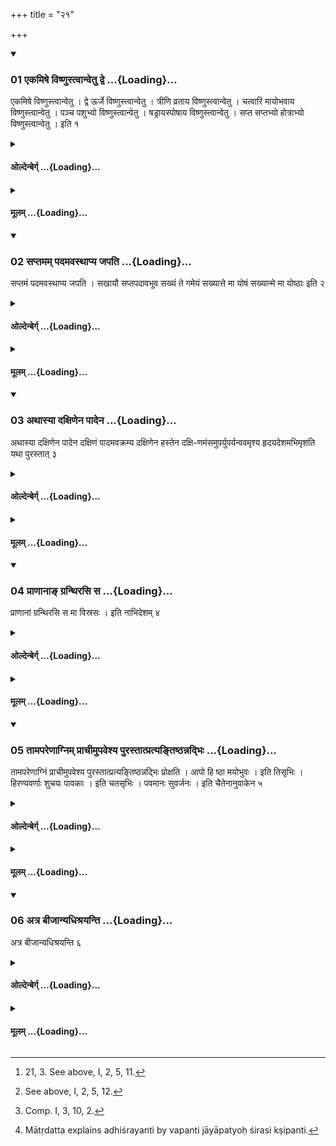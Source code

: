 +++
title = "२१"

+++

<div class="js_include" includetitle="true" newlevelforh1="3" unfilled url="/vedAH_yajuH/taittirIyam/sUtram/hiraNyakeshI/gRhyam/vishvAsa-prastutiH/1/21/01_ekamiShe_viShNustvAnvetu_dv.md">
<details open><summary><h3>01 एकमिषे विष्णुस्त्वान्वेतु द्वे ...{Loading}...</h3></summary>

एकमिषे विष्णुस्त्वान्वेतु । द्वे ऊर्जे विष्णुस्त्वान्वेतु । त्रीणि व्रताय विष्णुस्त्वान्वेतु । चत्वारि मायोभवाय विष्णुस्त्वान्वेतु । पञ्च पशुभ्यो विष्णुस्त्वान्वेतु । षड्रायस्पोषाय विष्णुस्त्वान्वेतु । सप्त सप्तभ्यो होत्राभ्यो विष्णुस्त्वान्वेतु । इति १
</details>
</div>
<div class="js_include collapsed" newlevelforh1="4" title="ओल्देन्बेर्ग्" unfilled url="/vedAH_yajuH/taittirIyam/sUtram/hiraNyakeshI/gRhyam/oldenberg/1/21/01_ekamiShe_viShNustvAnvetu_dv.md">
<details><summary><h4>ओल्देन्बेर्ग् ...{Loading}...</h4></summary>

1. (He makes her step forward, and goes with her himself), with (the Mantras), 'One (step) for sap, may Viṣṇu go after thee; two (steps) for juice, may Viṣṇu go after thee; three (steps) for vows, may Viṣṇu go after thee; four (steps) for comfort, may Viṣṇu go after thee; five (steps) for cattle, may Viṣṇu go after thee; six (steps) for the prospering of wealth, may Viṣṇu go after thee; seven (steps) for the sevenfold Hotṛṣip, may Viṣṇu go after thee.'

</details>
</div>
<div class="js_include collapsed" newlevelforh1="4" title="मूलम्" unfilled url="/vedAH_yajuH/taittirIyam/sUtram/hiraNyakeshI/gRhyam/mUlam/1/21/01_ekamiShe_viShNustvAnvetu_dv.md">
<details><summary><h4>मूलम् ...{Loading}...</h4></summary>

एकमिषे विष्णुस्त्वान्वेतु । द्वे ऊर्जे विष्णुस्त्वान्वेतु । त्रीणि व्रताय विष्णुस्त्वान्वेतु । चत्वारि मायोभवाय विष्णुस्त्वान्वेतु । पञ्च पशुभ्यो विष्णुस्त्वान्वेतु । षड्रायस्पोषाय विष्णुस्त्वान्वेतु । सप्त सप्तभ्यो होत्राभ्यो विष्णुस्त्वान्वेतु । इति १
</details>
</div>
<div class="js_include" includetitle="true" newlevelforh1="3" unfilled url="/vedAH_yajuH/taittirIyam/sUtram/hiraNyakeshI/gRhyam/vishvAsa-prastutiH/1/21/02_saptamam_padamavasthApya_ja.md">
<details open><summary><h3>02 सप्तमम् पदमवस्थाप्य जपति ...{Loading}...</h3></summary>

सप्तमं पदमवस्थाप्य जपति । सखायौ सप्तपदावभूव सख्यं ते गमेयं सख्यात्ते मा योषं सख्यान्मे मा योष्ठाः इति २
</details>
</div>
<div class="js_include collapsed" newlevelforh1="4" title="ओल्देन्बेर्ग्" unfilled url="/vedAH_yajuH/taittirIyam/sUtram/hiraNyakeshI/gRhyam/oldenberg/1/21/02_saptamam_padamavasthApya_ja.md">
<details><summary><h4>ओल्देन्बेर्ग् ...{Loading}...</h4></summary>

2. After the seventh step he makes her abide (in that position) and murmurs, 'With seven steps we have become friends. May I attain to friendship with thee. May I not be separated from thy friendship. Mayst thou not be separated from my friendship.'

</details>
</div>
<div class="js_include collapsed" newlevelforh1="4" title="मूलम्" unfilled url="/vedAH_yajuH/taittirIyam/sUtram/hiraNyakeshI/gRhyam/mUlam/1/21/02_saptamam_padamavasthApya_ja.md">
<details><summary><h4>मूलम् ...{Loading}...</h4></summary>

सप्तमं पदमवस्थाप्य जपति । सखायौ सप्तपदावभूव सख्यं ते गमेयं सख्यात्ते मा योषं सख्यान्मे मा योष्ठाः इति २
</details>
</div>
<div class="js_include" includetitle="true" newlevelforh1="3" unfilled url="/vedAH_yajuH/taittirIyam/sUtram/hiraNyakeshI/gRhyam/vishvAsa-prastutiH/1/21/03_athAsyA_daxiNena_pAdena.md">
<details open><summary><h3>03 अथास्या दक्षिणेन पादेन ...{Loading}...</h3></summary>

अथास्या दक्षिणेन पादेन दक्षिणं पादमवक्रम्य दक्षिणेन हस्तेन दक्षि-णमंसमुपर्युपर्यन्ववमृश्य हृदयदेशमभिमृशति यथा पुरस्तात् ३
</details>
</div>
<div class="js_include collapsed" newlevelforh1="4" title="ओल्देन्बेर्ग्" unfilled url="/vedAH_yajuH/taittirIyam/sUtram/hiraNyakeshI/gRhyam/oldenberg/1/21/03_athAsyA_daxiNena_pAdena.md">
<details><summary><h4>ओल्देन्बेर्ग् ...{Loading}...</h4></summary>

3. [^1]  He then puts his right foot on her right foot, moves his right hand down gradually over her right shoulder, and touches the place of her heart as above,


[^1]:  21, 3. See above, I, 2, 5, 11.

</details>
</div>
<div class="js_include collapsed" newlevelforh1="4" title="मूलम्" unfilled url="/vedAH_yajuH/taittirIyam/sUtram/hiraNyakeshI/gRhyam/mUlam/1/21/03_athAsyA_daxiNena_pAdena.md">
<details><summary><h4>मूलम् ...{Loading}...</h4></summary>

अथास्या दक्षिणेन पादेन दक्षिणं पादमवक्रम्य दक्षिणेन हस्तेन दक्षि-णमंसमुपर्युपर्यन्ववमृश्य हृदयदेशमभिमृशति यथा पुरस्तात् ३
</details>
</div>
<div class="js_include" includetitle="true" newlevelforh1="3" unfilled url="/vedAH_yajuH/taittirIyam/sUtram/hiraNyakeshI/gRhyam/vishvAsa-prastutiH/1/21/04_prANAnA~N_granthirasi_sa.md">
<details open><summary><h3>04 प्राणानाङ् ग्रन्थिरसि स ...{Loading}...</h3></summary>

प्राणानां ग्रन्थिरसि स मा विस्रसः । इति नाभिदेशम् ४
</details>
</div>
<div class="js_include collapsed" newlevelforh1="4" title="ओल्देन्बेर्ग्" unfilled url="/vedAH_yajuH/taittirIyam/sUtram/hiraNyakeshI/gRhyam/oldenberg/1/21/04_prANAnA~N_granthirasi_sa.md">
<details><summary><h4>ओल्देन्बेर्ग् ...{Loading}...</h4></summary>

4. [^2]  And the place of her navel with (the formula), 'Thou art the knot of all breath; do not loosen thyself.'


[^2]:  See above, I, 2, 5, 12.

</details>
</div>
<div class="js_include collapsed" newlevelforh1="4" title="मूलम्" unfilled url="/vedAH_yajuH/taittirIyam/sUtram/hiraNyakeshI/gRhyam/mUlam/1/21/04_prANAnA~N_granthirasi_sa.md">
<details><summary><h4>मूलम् ...{Loading}...</h4></summary>

प्राणानां ग्रन्थिरसि स मा विस्रसः । इति नाभिदेशम् ४
</details>
</div>
<div class="js_include" includetitle="true" newlevelforh1="3" unfilled url="/vedAH_yajuH/taittirIyam/sUtram/hiraNyakeshI/gRhyam/vishvAsa-prastutiH/1/21/05_tAmapareNAgnim_prAchImupave.md">
<details open><summary><h3>05 तामपरेणाग्निम् प्राचीमुपवेश्य पुरस्तात्प्रत्यङ्तिष्ठन्नद्भिः ...{Loading}...</h3></summary>

तामपरेणाग्निं प्राचीमुपवेश्य पुरस्तात्प्रत्यङ्तिष्ठन्नद्भिः प्रोक्षति । आपो हि ष्ठा मयोभुवः । इति तिसृभिः । हिरण्यवर्णाः शुचयः पावकाः । इति चतसृभिः । पवमानः सुवर्जनः । इति चैतेनानुवाकेन ५
</details>
</div>
<div class="js_include collapsed" newlevelforh1="4" title="ओल्देन्बेर्ग्" unfilled url="/vedAH_yajuH/taittirIyam/sUtram/hiraNyakeshI/gRhyam/oldenberg/1/21/05_tAmapareNAgnim_prAchImupave.md">
<details><summary><h4>ओल्देन्बेर्ग् ...{Loading}...</h4></summary>

5. [^3]  After he has made her sit down to the west of the fire, so that she faces the east, he stands to the east (of his bride), facing the west, and besprinkles her with water, with the three verses, 'O waters, ye are wholesome' (Taitt. Saṃh. IV, I, 5, 1), with the four verses, 'The gold-coloured, clean, purifying waters' (V, 6, 1), and with the Anuvāka, 'The purifier, the heavenly one' (Taitt. Brāhmaṇa I, 4, 8).


[^3]:  Comp. I, 3, 10, 2.

</details>
</div>
<div class="js_include collapsed" newlevelforh1="4" title="मूलम्" unfilled url="/vedAH_yajuH/taittirIyam/sUtram/hiraNyakeshI/gRhyam/mUlam/1/21/05_tAmapareNAgnim_prAchImupave.md">
<details><summary><h4>मूलम् ...{Loading}...</h4></summary>

तामपरेणाग्निं प्राचीमुपवेश्य पुरस्तात्प्रत्यङ्तिष्ठन्नद्भिः प्रोक्षति । आपो हि ष्ठा मयोभुवः । इति तिसृभिः । हिरण्यवर्णाः शुचयः पावकाः । इति चतसृभिः । पवमानः सुवर्जनः । इति चैतेनानुवाकेन ५
</details>
</div>
<div class="js_include" includetitle="true" newlevelforh1="3" unfilled url="/vedAH_yajuH/taittirIyam/sUtram/hiraNyakeshI/gRhyam/vishvAsa-prastutiH/1/21/06_atra_bIjAnyadhishrayanti.md">
<details open><summary><h3>06 अत्र बीजान्यधिश्रयन्ति ...{Loading}...</h3></summary>

अत्र बीजान्यधिश्रयन्ति ६
</details>
</div>
<div class="js_include collapsed" newlevelforh1="4" title="ओल्देन्बेर्ग्" unfilled url="/vedAH_yajuH/taittirIyam/sUtram/hiraNyakeshI/gRhyam/oldenberg/1/21/06_atra_bIjAnyadhishrayanti.md">
<details><summary><h4>ओल्देन्बेर्ग् ...{Loading}...</h4></summary>

6. [^4]  Now they pour seeds (of rice, &c.) on (the heads of the bridegroom and bride).


[^4]:  Mātṛdatta explains adhiśrayanti by vapanti jāyāpatyoḥ śirasi kṣipanti.

End of the Sixth Paṭala.

</details>
</div>
<div class="js_include collapsed" newlevelforh1="4" title="मूलम्" unfilled url="/vedAH_yajuH/taittirIyam/sUtram/hiraNyakeshI/gRhyam/mUlam/1/21/06_atra_bIjAnyadhishrayanti.md">
<details><summary><h4>मूलम् ...{Loading}...</h4></summary>

अत्र बीजान्यधिश्रयन्ति ६
</details>
</div>
